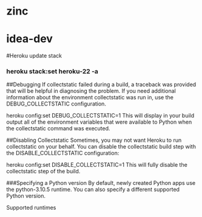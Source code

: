 # zinc
# idea-dev


#Heroku update stack
### heroku stack:set heroku-22 -a


##Debugging
If collectstatic failed during a build, a traceback was provided that will be helpful in diagnosing the problem. If you need additional information about the environment collectstatic was run in, use the DEBUG_COLLECTSTATIC configuration.

heroku config:set DEBUG_COLLECTSTATIC=1
This will display in your build output all of the environment variables that were available to Python when the collectstatic command was executed.

##Disabling Collectstatic
Sometimes, you may not want Heroku to run collectstatic on your behalf. You can disable the collectstatic build step with the DISABLE_COLLECTSTATIC configuration:

heroku config:set DISABLE_COLLECTSTATIC=1
This will fully disable the collectstatic step of the build.

###Specifying a Python version
By default, newly created Python apps use the python-3.10.5 runtime. You can also specify a different supported Python version.

Supported runtimes